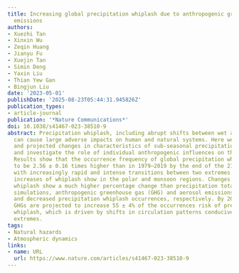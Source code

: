 ```yaml
---
title: Increasing global precipitation whiplash due to anthropogenic greenhouse gas
  emissions
authors:
- Xuezhi Tan
- Xinxin Wu
- Zeqin Huang
- Jianyu Fu
- Xuejin Tan
- Simin Deng
- Yaxin Liu
- Thian Yew Gan
- Bingjun Liu
date: '2023-05-01'
publishDate: '2025-08-23T05:44:31.945826Z'
publication_types:
- article-journal
publication: '*Nature Communications*'
doi: 10.1038/s41467-023-38510-9
abstract: Precipitation whiplash, including abrupt shifts between wet and dry extremes,
  can cause large adverse impacts on human and natural systems. Here we quantify observed
  and projected changes in characteristics of sub-seasonal precipitation whiplash
  and investigate the role of individual anthropogenic influences on these changes.
  Results show that the occurrence frequency of global precipitation whiplash is projected
  to be 2.56 ± 0.16 times higher than in 1979–2019 by the end of the 21st Century,
  with increasingly rapid and intense transitions between two extremes. The most dramatic
  increases of whiplash show in the polar and monsoon regions. Changes in precipitation
  whiplash show a much higher percentage change than precipitation totals. In historical
  simulations, anthropogenic greenhouse gas (GHG) and aerosol emissions have increased
  and decreased precipitation whiplash occurrences, respectively. By 2079, anthropogenic
  GHGs are projected to increase 55 ± 4% of the occurrences risk of precipitation
  whiplash, which is driven by shifts in circulation patterns conducive to precipitation
  extremes.
tags:
- Natural hazards
- Atmospheric dynamics
links:
- name: URL
  url: https://www.nature.com/articles/s41467-023-38510-9
---
```

